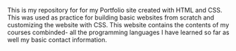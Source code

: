 This is my repository for for my Portfolio site created with HTML and CSS.
This was used as practice for building basic websites from scratch and customizing the website with CSS.
This website contains the contents of my courses combinded- all the programming languages I have learned so far as well my basic contact information.
